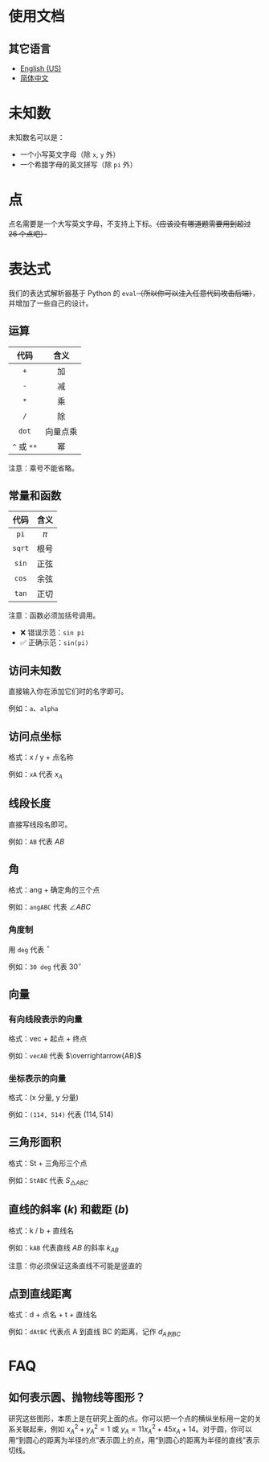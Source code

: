# 使用文档

## 其它语言

* [English (US)](docs.en.md)
* [简体中文](docs.md)

# 未知数

未知数名可以是：

- 一个小写英文字母（除 `x`, `y` 外）
- 一个希腊字母的英文拼写（除 `pi` 外）

# 点

点名需要是一个大写英文字母，不支持上下标。~~（应该没有哪道题需要用到超过 26 个点吧）~~

# 表达式

我们的表达式解析器基于 Python 的 `eval`~~（所以你可以注入任意代码攻击后端）~~，并增加了一些自己的设计。

## 运算

|    代码     |   含义   |
| :---------: | :------: |
|     `+`     |    加    |
|     `-`     |    减    |
|     `*`     |    乘    |
|     `/`     |    除    |
|    `dot`    | 向量点乘 |
| `^` 或 `**` |    幂    |

注意：乘号不能省略。

## 常量和函数

|  代码  | 含义  |
| :----: | :---: |
|  `pi`  | $\pi$ |
| `sqrt` | 根号  |
| `sin`  | 正弦  |
| `cos`  | 余弦  |
| `tan`  | 正切  |

注意：函数必须加括号调用。

- ❌ 错误示范：`sin pi`
- ✅️ 正确示范：`sin(pi)`

## 访问未知数

直接输入你在添加它们时的名字即可。

例如：`a`、`alpha`

## 访问点坐标

格式：x / y + 点名称

例如：`xA` 代表 $x_A$

## 线段长度

直接写线段名即可。

例如：`AB` 代表 $AB$

## 角

格式：ang + 确定角的三个点

例如：`angABC` 代表 $\angle ABC$

### 角度制

用 `deg` 代表 $^{\circ}$

例如：`30 deg` 代表 $30^{\circ}$

## 向量

### 有向线段表示的向量

格式：vec + 起点 + 终点

例如：`vecAB` 代表 $\overrightarrow{AB}$

### 坐标表示的向量

格式：(x 分量, y 分量)

例如：`(114, 514)` 代表 $(114, 514)$

## 三角形面积

格式：St + 三角形三个点

例如：`StABC` 代表 $S_{\triangle ABC}$

## 直线的斜率 ($k$) 和截距 ($b$)

格式：k / b + 直线名

例如：`kAB` 代表直线 $AB$ 的斜率 $k_{AB}$

注意：你必须保证这条直线不可能是竖直的

## 点到直线距离

格式：d + 点名 + t + 直线名

例如：`dAtBC` 代表点 A 到直线 BC 的距离，记作 $d_{A 到 BC}$

# FAQ

## 如何表示圆、抛物线等图形？

研究这些图形，本质上是在研究上面的点。你可以把一个点的横纵坐标用一定的关系关联起来，例如 $x_A^2 + y_A^2 = 1$
或 $y_A = 11 x_A^2 + 45 x_A + 14$。对于圆，你可以用“到圆心的距离为半径的点”表示圆上的点，用“到圆心的距离为半径的直线”表示切线。

